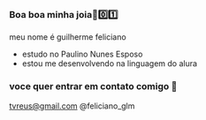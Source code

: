 ### Boa boa minha joia🤙0️⃣1️⃣

meu nome é guilherme feliciano

- estudo no Paulino Nunes Esposo
- estou me desenvolvendo na linguagem do alura

### voce quer entrar em contato comigo 🤭

tvreus@gmail.com
@feliciano_glm
